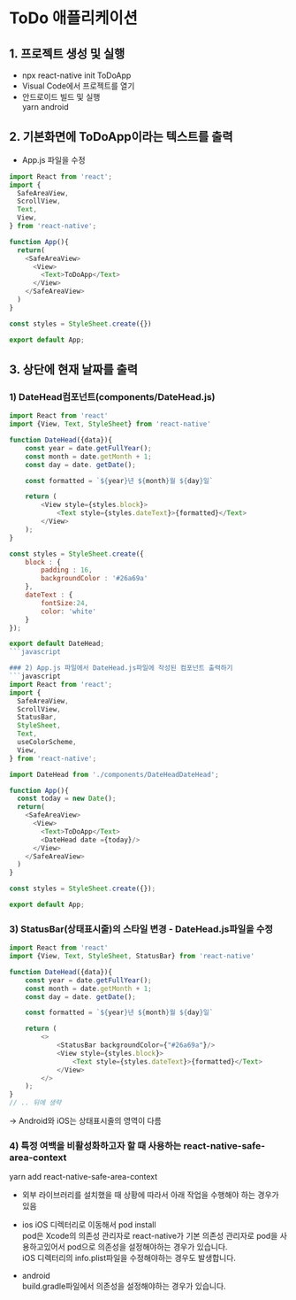 # ToDo 애플리케이션  
## 1. 프로젝트 생성 및 실행  
* npx react-native init ToDoApp  
* Visual Code에서 프로젝트를 열기  
*  안드로이드 빌드 및 실행  
    yarn android

## 2. 기본화면에 ToDoApp이라는 텍스트를 출력
* App.js 파일을 수정 
```javascript
import React from 'react';
import {
  SafeAreaView,
  ScrollView,
  Text,
  View,
} from 'react-native';

function App(){
  return(
    <SafeAreaView>
      <View>
        <Text>ToDoApp</Text>
      </View>
    </SafeAreaView>
  )
}

const styles = StyleSheet.create({})

export default App;
```

## 3. 상단에 현재 날짜를 출력
### 1) DateHead컴포넌트(components/DateHead.js)
```javascript
import React from 'react'
import {View, Text, StyleSheet} from 'react-native'

function DateHead({data}){
    const year = date.getFullYear();
    const month = date.getMonth + 1;
    const day = date. getDate();

    const formatted = `${year}년 ${month}월 ${day}일`

    return (
        <View style={styles.block}>
            <Text style={styles.dateText}>{formatted}</Text>
        </View>
    );
}

const styles = StyleSheet.create({
    block : {
        padding : 16,
        backgroundColor : '#26a69a'
    },
    dateText : {
        fontSize:24,
        color: 'white'
    }
});

export default DateHead;
```javascript  

### 2) App.js 파일에서 DateHead.js파일에 작성된 컴포넌트 출력하기  
```javascript
import React from 'react';
import {
  SafeAreaView,
  ScrollView,
  StatusBar,
  StyleSheet,
  Text,
  useColorScheme,
  View,
} from 'react-native';

import DateHead from './components/DateHeadDateHead';

function App(){
  const today = new Date();
  return(
    <SafeAreaView>
      <View>
        <Text>ToDoApp</Text>
        <DateHead date ={today}/>
      </View>
    </SafeAreaView>
  )
}

const styles = StyleSheet.create({});

export default App;
```  

### 3) StatusBar(상태표시줄)의 스타일 변경 - DateHead.js파일을 수정  
```javascript
import React from 'react'
import {View, Text, StyleSheet, StatusBar} from 'react-native'

function DateHead({data}){
    const year = date.getFullYear();
    const month = date.getMonth + 1;
    const day = date. getDate();

    const formatted = `${year}년 ${month}월 ${day}일`

    return (
        <>
            <StatusBar backgroundColor={"#26a69a"}/>
            <View style={styles.block}>
                <Text style={styles.dateText}>{formatted}</Text>
            </View>
        </>
    );
}
// .. 뒤에 생략
```  
-> Android와 iOS는 상태표시줄의 영역이 다름  

### 4) 특정 여백을 비활성화하고자 할 때 사용하는 react-native-safe-area-context  
yarn add react-native-safe-area-context  

* 외부 라이브러리를 설치했을 때 상황에 따라서 아래 작업을 수행해야 하는 경우가 있음  
* ios
  iOS 디렉터리로 이동해서 pod install  
  pod은 Xcode의 의존성 관리자로 react-native가 기본 의존성 관리자로 pod을 사용하고있어서 pod으로 의존성을 설정해야하는 경우가 있습니다.  
  iOS 디렉터리의 info.plist파일을 수정해야하는 경우도 발생합니다.  

* android  
  build.gradle파일에서 의존성을 설정해야하는 경우가 있습니다.  